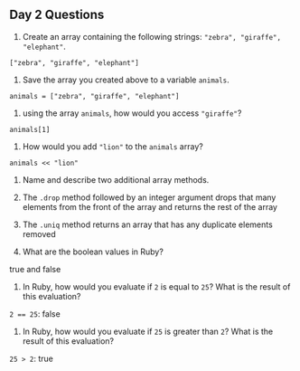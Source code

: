 ## Day 2 Questions

1. Create an array containing the following strings: `"zebra", "giraffe", "elephant"`.

  `["zebra", "giraffe", "elephant"]`

1. Save the array you created above to a variable `animals`.

  `animals = ["zebra", "giraffe", "elephant"]`

1. using the array `animals`, how would you access `"giraffe"`?

  `animals[1]`

1. How would you add `"lion"` to the `animals` array?

  `animals << "lion"`

1. Name and describe two additional array methods.

  1. The `.drop` method followed by an integer argument drops that many elements from the front of the array and returns the rest of the array
  1. The `.uniq` method returns an array that has any duplicate elements removed

1. What are the boolean values in Ruby?

  true and false

1. In Ruby, how would you evaluate if `2` is equal to `25`? What is the result of this evaluation?

 `2 == 25`: false

1. In Ruby, how would you evaluate if `25` is greater than `2`? What is the result of this evaluation?

  `25 > 2`: true
